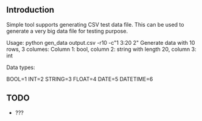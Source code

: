 ## Introduction

Simple tool supports generating CSV test data file.
This can be used to generate a very big data file for testing purpose.

Usage: python gen_data output.csv -r10 -c"1 3:20 2"
    Generate data with 10 rows, 3 columes:
    Column 1: bool, column 2: string with length 20, column 3: int 

Data types:

BOOL=1
INT=2
STRING=3
FLOAT=4
DATE=5
DATETIME=6                        

## TODO

- ???
